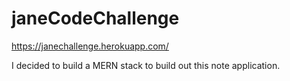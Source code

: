 # janeCodeChallenge
https://janechallenge.herokuapp.com/

I decided to build a MERN stack to build out this note application.